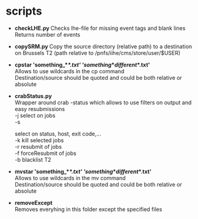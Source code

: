 scripts
=======

 * **checkLHE.py <lhe-file>** 
   Checks lhe-file for missing event tags and blank lines 
   Returns number of events

 * **copySRM.py <source> <destination>** 
   Copy the source directory (relative path) to a destination on Brussels T2 (path relative to /pnfs/iihe/cms/store/user/$USER) 

 * **cpstar \'something_\*_\*.txt\' \'something_\*_different_\*.txt\'**  
   Allows to use wildcards in the cp command  
   Destination/source should be quoted and could be both relative or absolute  

 * **crabStatus.py <options>**  
   Wrapper around crab -status which allows to use filters on output and easy resubmissions  
   -j <jobs>	select on jobs  
   -s <search>	select on status, host, exit code,...  
   -k		kill selected jobs  
   -r		resubmit of jobs  
   -f		forceResubmit of jobs  
   -b		blacklist T2  

 * **mvstar \'something_\*_\*.txt\' \'something_\*_different_\*.txt\'**  
   Allows to use wildcards in the mv command  
   Destination/source should be quoted and could be both relative or absolute  

 * **removeExcept <files>**  
  Removes everyhing in this folder except the specified files  


